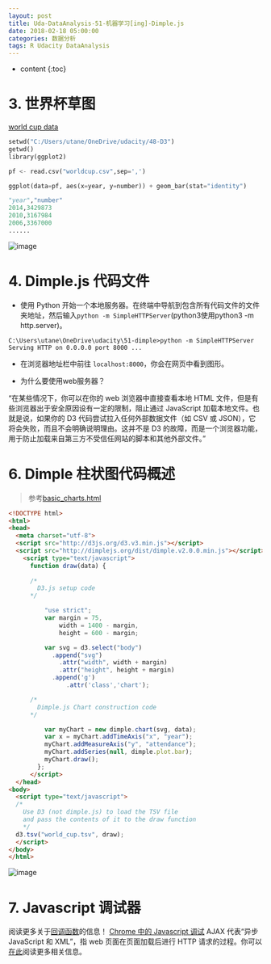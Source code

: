 ```yaml
---
layout: post
title: Uda-DataAnalysis-51-机器学习[ing]-Dimple.js
date: 2018-02-18 05:00:00
categories: 数据分析
tags: R Udacity DataAnalysis 
---
```

* content
{:toc}

# 3. 世界杯草图

[world cup data](https://www.statista.com/statistics/264441/number-of-spectators-at-football-world-cups-since-1930/)

```python
setwd("C:/Users/utane/OneDrive/udacity/48-D3")
getwd()
library(ggplot2)

pf <- read.csv("worldcup.csv",sep=',')

ggplot(data=pf, aes(x=year, y=number)) + geom_bar(stat="identity")
```

```python
"year","number"
2014,3429873
2010,3167984
2006,3367000
......
```

![image](https://user-images.githubusercontent.com/18595935/36946193-629dbb2a-1ffc-11e8-9eb3-56a6abdd2a57.png)

# 4. Dimple.js 代码文件

- 使用 Python 开始一个本地服务器。在终端中导航到包含所有代码文件的文件夹地址，然后输入`python -m SimpleHTTPServer`(python3使用python3 -m http.server)。

```
C:\Users\utane\OneDrive\udacity\51-dimple>python -m SimpleHTTPServer
Serving HTTP on 0.0.0.0 port 8000 ...
```

- 在浏览器地址栏中前往 `localhost:8000`，你会在网页中看到图形。

- 为什么要使用web服务器？

“在某些情况下，你可以在你的 web 浏览器中直接查看本地 HTML 文件，但是有些浏览器出于安全原因设有一定的限制，阻止通过 JavaScript 加载本地文件。也就是说，如果你的 D3 代码尝试拉入任何外部数据文件（如 CSV 或 JSON），它将会失败，而且不会明确说明理由。这并不是 D3 的故障，而是一个浏览器功能，用于防止加载来自第三方不受信任网站的脚本和其他外部文件。”

# 6. Dimple 柱状图代码概述

> 参考[basic_charts.html](http://www.utanesuke.shop/d3/dimple/basic_charts.html)

```html
<!DOCTYPE html>
<html>
<head>
  <meta charset="utf-8">
  <script src="http://d3js.org/d3.v3.min.js"></script>
  <script src="http://dimplejs.org/dist/dimple.v2.0.0.min.js"></script>
    <script type="text/javascript">
      function draw(data) {
      
      /*
        D3.js setup code
      */

          "use strict";
          var margin = 75,
              width = 1400 - margin,
              height = 600 - margin;

          var svg = d3.select("body")
            .append("svg")
              .attr("width", width + margin)
              .attr("height", height + margin)
            .append('g')
                .attr('class','chart');

      /*
        Dimple.js Chart construction code
      */

          var myChart = new dimple.chart(svg, data);
          var x = myChart.addTimeAxis("x", "year"); 
          myChart.addMeasureAxis("y", "attendance");
          myChart.addSeries(null, dimple.plot.bar);
          myChart.draw();
        };
      </script>
  </head>
<body>
  <script type="text/javascript">
  /*
    Use D3 (not dimple.js) to load the TSV file
    and pass the contents of it to the draw function
    */
  d3.tsv("world_cup.tsv", draw);
  </script>
</body>
</html>

```

![image](https://user-images.githubusercontent.com/18595935/36946371-3b7a8b2e-1fff-11e8-94d0-d983d9bda831.png)

# 7. Javascript 调试器

阅读更多关于[回调函数](http://javascriptissexy.com/understand-javascript-callback-functions-and-use-them/)的信息！
[Chrome 中的 Javascript 调试](https://developers.google.com/web/tools/chrome-devtools/?utm_source=dcc&utm_medium=redirect&utm_campaign=2016q3)
AJAX 代表“异步 JavaScript 和 XML”，指 web 页面在页面加载后进行 HTTP 请求的过程。你可以[在此](https://developer.mozilla.org/en-US/docs/Web/Guide/AJAX/Getting_Started)阅读更多相关信息。



